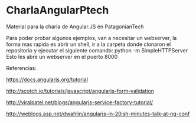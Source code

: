 CharlaAngularPtech
==================

Material para la charla de Angular.JS en PatagonianTech

Para poder probar algunos ejemplos, van a necesitar un webserver, la forma mas rapida es abrir un shell, ir a la carpeta donde clonaron el repositorio y ejecutar el siguiente comando: python -m SimpleHTTPServer
Esto les abre un webserver en el puerto 8000

Referencias:

  https://docs.angularjs.org/tutorial
  
  http://scotch.io/tutorials/javascript/angularjs-form-validation
  
  http://viralpatel.net/blogs/angularjs-service-factory-tutorial/
  
  http://weblogs.asp.net/dwahlin/angularjs-in-20ish-minutes-talk-at-ng-conf
